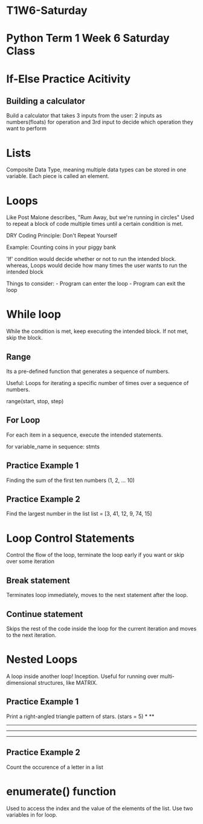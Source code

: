 # T1W6-Saturday
# Python Term 1 Week 6 Saturday Class

# If-Else Practice Acitivity

## Building a calculator
Build a calculator that takes 3 inputs from the user:
2 inputs as numbers(floats) for operation and 3rd input to decide which operation they want to perform

# Lists
Composite Data Type, meaning multiple data types can be stored in one variable. 
Each piece is called an element.

# Loops

Like Post Malone describes, "Rum Away, but we're running in circles"
Used to repeat a block of code multiple times until a certain condition is met.

DRY Coding Principle: Don't Repeat Yourself

Example: Counting coins in your piggy bank

'If' condition would decide whether or not to run the intended block. whereas,
Loops would decide how many times the user wants to run the intended block

Things to consider:
    - Program can enter the loop
    - Program can exit the loop

# While loop
While the condition is met, keep executing the intended block. If not met, skip the block.

## Range
Its a pre-defined function that generates a sequence of numbers.

Useful: Loops for iterating a specific number of times over a sequence of numbers.

range(start, stop, step)

## For Loop
For each item in a sequence, execute the intended statements.

for variable_name in sequence:
    stmts

## Practice Example 1
Finding the sum of the first ten numbers (1, 2, ... 10)

## Practice Example 2 
Find the largest number in the list
list = [3, 41, 12, 9, 74, 15]

# Loop Control Statements
Control the flow of the loop, terminate the loop early if you want or skip over some iteration

## Break statement
Terminates loop immediately, moves to the next statement after the loop.

## Continue statement
Skips the rest of the code inside the loop for the current iteration and moves to the next iteration.

# Nested Loops
A loop inside another loop! Inception.
Useful for running over multi-dimensional structures, like MATRIX.

## Practice Example 1
Print a right-angled triangle pattern of stars. (stars = 5)
*
**
***
****
*****

## Practice Example 2
Count the occurence of a letter in a list

# enumerate() function
Used to access the index and the value of the elements of the list.
Use two variables in for loop.

